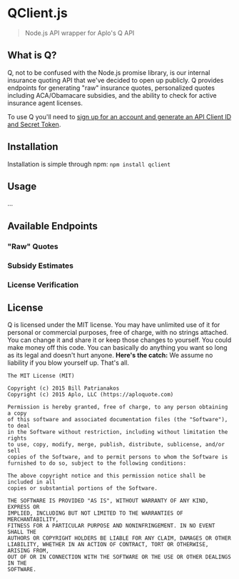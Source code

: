 # QClient.js

> Node.js API wrapper for Aplo's Q API

## What is Q?

Q, not to be confused with the Node.js promise library, is our internal insurance quoting API that we've decided to open up publicly. Q provides endpoints for generating "raw" insurance quotes, personalized quotes including ACA/Obamacare subsidies, and the ability to check for active insurance agent licenses.

To use Q you'll need to [sign up for an account and generate an API Client ID and Secret Token](https://q.aploquote.com).

## Installation

Installation is simple through npm: `npm install qclient`

## Usage

...

## Available Endpoints

### "Raw" Quotes

### Subsidy Estimates

### License Verification

## License

Q is licensed under the MIT license. You may have unlimited use of it for personal or commercial purposes, free of charge, with no strings attached. You can change it and share it or keep those changes to yourself. You could make money off this code. You can basically do anything you want so long as its legal and doesn't hurt anyone. __Here's the catch:__ We assume no liability if you blow yourself up. That's all.

```
The MIT License (MIT)

Copyright (c) 2015 Bill Patrianakos
Copyright (c) 2015 Aplo, LLC (https://aploquote.com)

Permission is hereby granted, free of charge, to any person obtaining a copy
of this software and associated documentation files (the "Software"), to deal
in the Software without restriction, including without limitation the rights
to use, copy, modify, merge, publish, distribute, sublicense, and/or sell
copies of the Software, and to permit persons to whom the Software is
furnished to do so, subject to the following conditions:

The above copyright notice and this permission notice shall be included in all
copies or substantial portions of the Software.

THE SOFTWARE IS PROVIDED "AS IS", WITHOUT WARRANTY OF ANY KIND, EXPRESS OR
IMPLIED, INCLUDING BUT NOT LIMITED TO THE WARRANTIES OF MERCHANTABILITY,
FITNESS FOR A PARTICULAR PURPOSE AND NONINFRINGEMENT. IN NO EVENT SHALL THE
AUTHORS OR COPYRIGHT HOLDERS BE LIABLE FOR ANY CLAIM, DAMAGES OR OTHER
LIABILITY, WHETHER IN AN ACTION OF CONTRACT, TORT OR OTHERWISE, ARISING FROM,
OUT OF OR IN CONNECTION WITH THE SOFTWARE OR THE USE OR OTHER DEALINGS IN THE
SOFTWARE.
```
